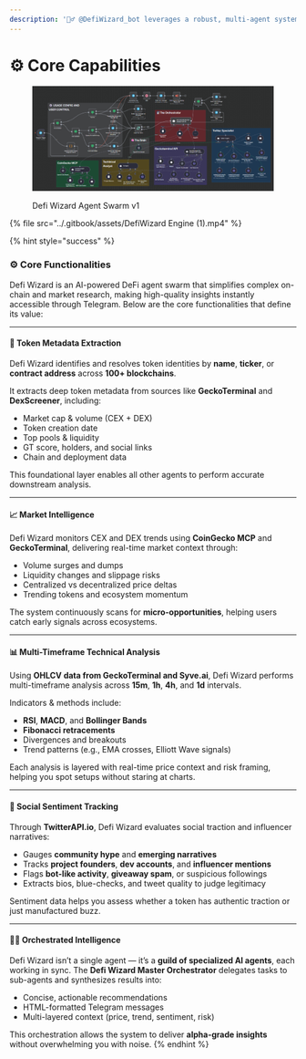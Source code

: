 ```yaml
---
description: '🧙‍♂️ @DefiWizard_bot leverages a robust, multi-agent system:'
---
```


# ⚙️ Core Capabilities

<figure><img src="../.gitbook/assets/Defi-Wizard-prototype.png" alt=""><figcaption><p>Defi Wizard Agent Swarm v1</p></figcaption></figure>

{% file src="../.gitbook/assets/DefiWizard Engine  (1).mp4" %}

{% hint style="success" %}
### ⚙️ Core Functionalities

Defi Wizard is an AI-powered DeFi agent swarm that simplifies complex on-chain and market research, making high-quality insights instantly accessible through Telegram. Below are the core functionalities that define its value:

***

#### 🧬 Token Metadata Extraction

Defi Wizard identifies and resolves token identities by **name**, **ticker**, or **contract address** across **100+ blockchains**.

It extracts deep token metadata from sources like **GeckoTerminal** and **DexScreener**, including:

* Market cap & volume (CEX + DEX)
* Token creation date
* Top pools & liquidity
* GT score, holders, and social links
* Chain and deployment data

This foundational layer enables all other agents to perform accurate downstream analysis.

***

#### 📈 Market Intelligence

Defi Wizard monitors CEX and DEX trends using **CoinGecko MCP** and **GeckoTerminal**, delivering real-time market context through:

* Volume surges and dumps
* Liquidity changes and slippage risks
* Centralized vs decentralized price deltas
* Trending tokens and ecosystem momentum

The system continuously scans for **micro-opportunities**, helping users catch early signals across ecosystems.

***

#### 📊 Multi-Timeframe Technical Analysis

Using **OHLCV data from GeckoTerminal and Syve.ai**, Defi Wizard performs multi-timeframe analysis across **15m**, **1h**, **4h**, and **1d** intervals.

Indicators & methods include:

* **RSI**, **MACD**, and **Bollinger Bands**
* **Fibonacci retracements**
* Divergences and breakouts
* Trend patterns (e.g., EMA crosses, Elliott Wave signals)

Each analysis is layered with real-time price context and risk framing, helping you spot setups without staring at charts.

***

#### 📢 Social Sentiment Tracking

Through **TwitterAPI.io**, Defi Wizard evaluates social traction and influencer narratives:

* Gauges **community hype** and **emerging narratives**
* Tracks **project founders**, **dev accounts**, and **influencer mentions**
* Flags **bot-like activity**, **giveaway spam**, or suspicious followings
* Extracts bios, blue-checks, and tweet quality to judge legitimacy

Sentiment data helps you assess whether a token has authentic traction or just manufactured buzz.

***

#### 🧙‍♂️ Orchestrated Intelligence

Defi Wizard isn’t a single agent — it’s a **guild of specialized AI agents**, each working in sync. The **Defi Wizard Master Orchestrator** delegates tasks to sub-agents and synthesizes results into:

* Concise, actionable recommendations
* HTML-formatted Telegram messages
* Multi-layered context (price, trend, sentiment, risk)

This orchestration allows the system to deliver **alpha-grade insights** without overwhelming you with noise.
{% endhint %}
